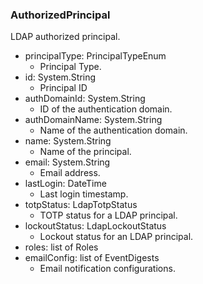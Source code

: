 ### AuthorizedPrincipal
LDAP authorized principal.

- principalType: PrincipalTypeEnum
  - Principal Type.
- id: System.String
  - Principal ID
- authDomainId: System.String
  - ID of the authentication domain.
- authDomainName: System.String
  - Name of the authentication domain.
- name: System.String
  - Name of the principal.
- email: System.String
  - Email address.
- lastLogin: DateTime
  - Last login timestamp.
- totpStatus: LdapTotpStatus
  - TOTP status for a LDAP principal.
- lockoutStatus: LdapLockoutStatus
  - Lockout status for an LDAP principal.
- roles: list of Roles
- emailConfig: list of EventDigests
  - Email notification configurations.
